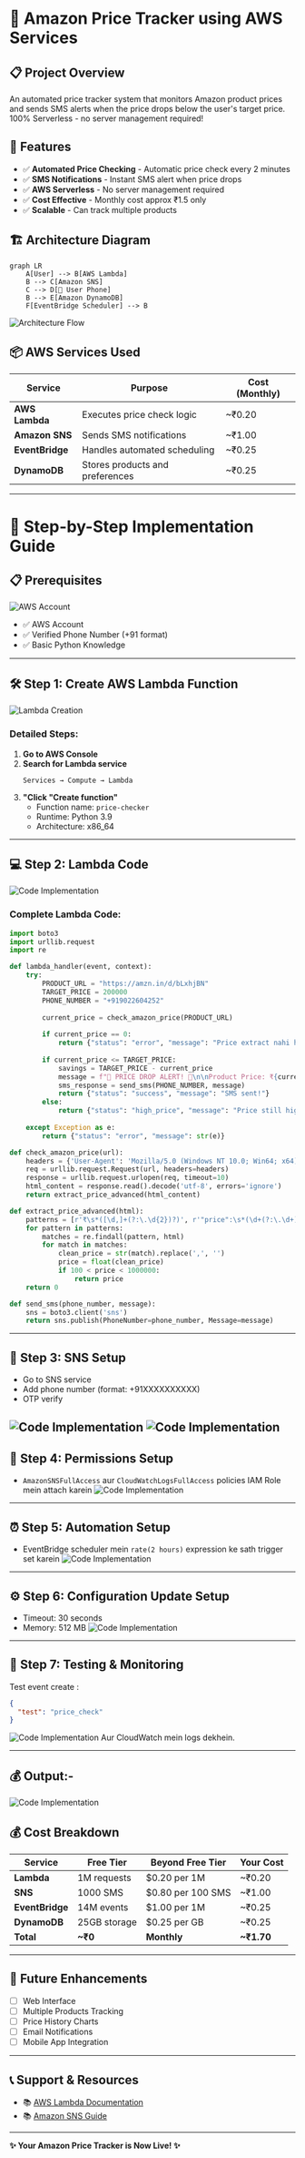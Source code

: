 # 🚀 Amazon Price Tracker using AWS Services


## 📋 Project Overview

An automated price tracker system that monitors Amazon product prices and sends SMS alerts when the price drops below the user's target price. 100% Serverless - no server management required!

## 🎯 Features

- ✅ **Automated Price Checking** - Automatic price check every 2 minutes
- ✅ **SMS Notifications** - Instant SMS alert when price drops
- ✅ **AWS Serverless** - No server management required
- ✅ **Cost Effective** - Monthly cost approx ₹1.5 only
- ✅ **Scalable** - Can track multiple products

## 🏗️ Architecture Diagram

```mermaid
graph LR
    A[User] --> B[AWS Lambda]
    B --> C[Amazon SNS]
    C --> D[📱 User Phone]
    B --> E[Amazon DynamoDB]
    F[EventBridge Scheduler] --> B
```

![Architecture Flow](https://via.placeholder.com/600x300/4285F4/FFFFFF?text=User+->+Lambda+->+SNS+->+SMS)

## 📦 AWS Services Used

| Service | Purpose | Cost (Monthly) |
|---------|---------|----------------|
| **AWS Lambda** | Executes price check logic | ~₹0.20 |
| **Amazon SNS** | Sends SMS notifications | ~₹1.00 |
| **EventBridge** | Handles automated scheduling	 | ~₹0.25 |
| **DynamoDB** | Stores products and preferences | ~₹0.25 |

---

# 🚀 Step-by-Step Implementation Guide

## 📋 Prerequisites

![AWS Account](https://via.placeholder.com/50/FF9900/FFFFFF?text=AWS)
- ✅ AWS Account
- ✅ Verified Phone Number (+91 format)
- ✅ Basic Python Knowledge

---

## 🛠️ Step 1: Create AWS Lambda Function

![Lambda Creation](img/lambda.png)

### Detailed Steps:

1. **Go to AWS Console**
2. **Search for Lambda service**
   ```
   Services → Compute → Lambda
   ```
3. **"Click "Create function"**
   - Function name: `price-checker`
   - Runtime: Python 3.9
   - Architecture: x86_64

---

## 💻 Step 2: Lambda Code 

![Code Implementation](img/codelam.png)

### Complete Lambda Code:

```python
import boto3
import urllib.request
import re

def lambda_handler(event, context):
    try:
        PRODUCT_URL = "https://amzn.in/d/bLxhjBN"
        TARGET_PRICE = 200000
        PHONE_NUMBER = "+919022604252"
        
        current_price = check_amazon_price(PRODUCT_URL)
        
        if current_price == 0:
            return {"status": "error", "message": "Price extract nahi ho paya"}
        
        if current_price <= TARGET_PRICE:
            savings = TARGET_PRICE - current_price
            message = f"🎉 PRICE DROP ALERT! 🎉\n\nProduct Price: ₹{current_price:,}\nTarget Price: ₹{TARGET_PRICE:,}\nYou Save: ₹{savings:,}\n\nBuy Now: {PRODUCT_URL}"
            sms_response = send_sms(PHONE_NUMBER, message)
            return {"status": "success", "message": "SMS sent!"}
        else:
            return {"status": "high_price", "message": "Price still high."}
            
    except Exception as e:
        return {"status": "error", "message": str(e)}

def check_amazon_price(url):
    headers = {'User-Agent': 'Mozilla/5.0 (Windows NT 10.0; Win64; x64)'}
    req = urllib.request.Request(url, headers=headers)
    response = urllib.request.urlopen(req, timeout=10)
    html_content = response.read().decode('utf-8', errors='ignore')
    return extract_price_advanced(html_content)

def extract_price_advanced(html):
    patterns = [r'₹\s*([\d,]+(?:\.\d{2})?)', r'"price":\s*(\d+(?:\.\d+)?)']
    for pattern in patterns:
        matches = re.findall(pattern, html)
        for match in matches:
            clean_price = str(match).replace(',', '')
            price = float(clean_price)
            if 100 < price < 1000000:
                return price
    return 0

def send_sms(phone_number, message):
    sns = boto3.client('sns')
    return sns.publish(PhoneNumber=phone_number, Message=message)
```

---

## 📱 Step 3: SNS Setup 

- Go to SNS service
- Add phone number (format: +91XXXXXXXXXX)
- OTP verify 

![Code Implementation](img/topic.png)
![Code Implementation](img/sub.png)
---

## 🔐 Step 4: Permissions Setup

- `AmazonSNSFullAccess` aur `CloudWatchLogsFullAccess` policies IAM Role mein attach karein
![Code Implementation](img/per.png)
---

## ⏰ Step 5: Automation Setup

- EventBridge scheduler mein `rate(2 hours)` expression ke sath trigger set karein
![Code Implementation](img/auto.png)
---

## ⚙️ Step 6: Configuration Update Setup

- Timeout: 30 seconds
- Memory: 512 MB
![Code Implementation](img/time.png)
---

## 🧪 Step 7: Testing & Monitoring

Test event create :
```json
{
  "test": "price_check"
}
```

![Code Implementation](img/test.png)
Aur CloudWatch mein logs dekhein.

---
## 💰 Output:- 
![Code Implementation](img/test.jpg)

## 💰 Cost Breakdown

| Service | Free Tier | Beyond Free Tier | Your Cost |
|---------|-----------|------------------|-----------|
| **Lambda** | 1M requests | $0.20 per 1M | ~₹0.20 |
| **SNS** | 1000 SMS | $0.80 per 100 SMS | ~₹1.00 |
| **EventBridge** | 14M events | $1.00 per 1M | ~₹0.25 |
| **DynamoDB** | 25GB storage | $0.25 per GB | ~₹0.25 |
| **Total** | **~₹0** | **Monthly** | **~₹1.70** |

---

## 🚀 Future Enhancements

- [ ] Web Interface
- [ ] Multiple Products Tracking
- [ ] Price History Charts
- [ ] Email Notifications
- [ ] Mobile App Integration

---

## 📞 Support & Resources

- 📚 [AWS Lambda Documentation](https://docs.aws.amazon.com/lambda/)
- 📚 [Amazon SNS Guide](https://docs.aws.amazon.com/sns/)

---
**✨ Your Amazon Price Tracker is Now Live! ✨**



